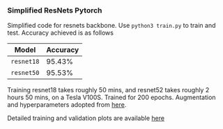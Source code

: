 ### Simplified ResNets Pytorch

Simplified code for resnets backbone. Use `python3 train.py` to train and test. Accuracy achieved is as follows

|Model     |Accuracy |
|----------|---------|
|`resnet18`|95.43%   |
|`resnet50`|95.53%   |

Training resnet18 takes roughly 50 mins, and resnet52 takes roughly 2 hours 50 mins, on a Tesla V100S. Trained for 200 epochs. Augmentation and hyperparameters adopted from [here](https://github.com/kuangliu/pytorch-cifar).

Detailed training and validation plots are available [here](https://wandb.ai/afzal/resnet-test/reports/ResNets-CIFAR10-Tests--Vmlldzo0Mjk0NTg)
